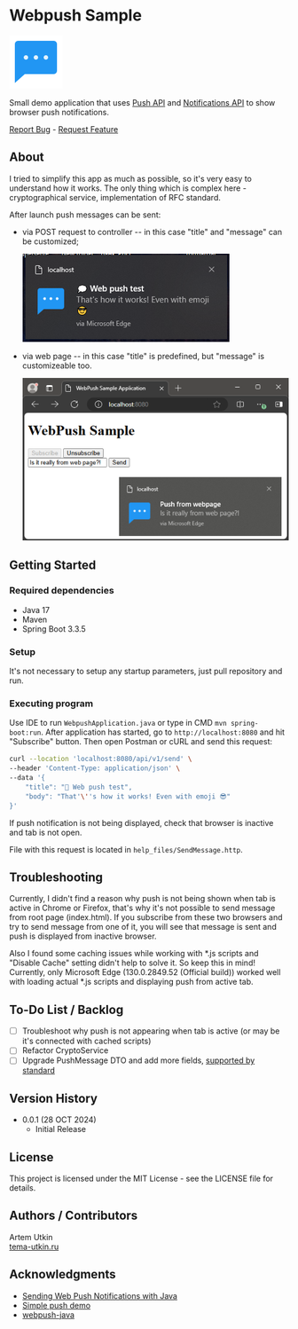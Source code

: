 # Webpush Sample

[![webpush-sample][project-logo]][project-url]

Small demo application that uses [Push API](https://developer.mozilla.org/en-US/docs/Web/API/Push_API) and [Notifications API](https://developer.mozilla.org/en-US/docs/Web/API/Notifications_API) to show browser push notifications. 

[Report Bug](https://github.com/artemoons/webpush-sample/issues/new?assignees=artemoons&labels=bug&projects=&template=bug_report.md&title=%5BBUG%5D) - [Request Feature](https://github.com/artemoons/webpush-sample/issues/new?assignees=artemoons&labels=enhancement&projects=&template=feature_request.md&title=%5BREQUEST%5D)

## About

I tried to simplify this app as much as possible, so it's very easy to understand how it works. The only thing which is complex here - cryptographical service, implementation of RFC standard.

After launch push messages can be sent:
* via POST request to controller -- in this case "title" and "message" can be customized;

  ![sample-message-1](readme_sources\sample-message.png)
* via web page -- in this case "title" is predefined, but "message" is customizeable too.

  ![sample-message-2](readme_sources\sample-message-2.png)


## Getting Started
### Required dependencies

* Java 17
* Maven
* Spring Boot 3.3.5

### Setup

It's not necessary to setup any startup parameters, just pull repository and run.

### Executing program

Use IDE to run `WebpushApplication.java` or type in CMD `mvn spring-boot:run`. After application has started, go to
`http://localhost:8080` and hit "Subscribe" button. Then open Postman or cURL and send this request:
```bash
curl --location 'localhost:8080/api/v1/send' \
--header 'Content-Type: application/json' \
--data '{
    "title": "💭 Web push test",
    "body": "That'\''s how it works! Even with emoji 😎"
}'
```
If push notification is not being displayed, check that browser is inactive and tab is not open.

File with this request is located in `help_files/SendMessage.http`.

## Troubleshooting

Currently, I didn't find a reason why push is not being shown when tab is active in Chrome or Firefox, that's why it's not possible to
send message from root page (index.html). If you subscribe from these two browsers and try to send message
from one of it, you will see that message is sent and push is displayed from inactive browser.

Also I found some caching issues while working with *.js scripts and "Disable Cache" setting didn't help to solve it. So
keep this in mind! Currently, only Microsoft Edge (130.0.2849.52 (Official build)) worked well with loading actual *.js
scripts and displaying push from active tab.

## To-Do List / Backlog

- [ ] Troubleshoot why push is not appearing when tab is active (or may be it's connected with cached scripts)
- [ ] Refactor CryptoService
- [ ] Upgrade PushMessage DTO and add more fields, [supported by standard](https://developer.mozilla.org/en-US/docs/Web/API/Notifications_API) 

## Version History

* 0.0.1 (28 OCT 2024)
    * Initial Release

## License

This project is licensed under the MIT License - see the LICENSE file for details.

## Authors / Contributors

Artem Utkin  
[tema-utkin.ru](https://tema-utkin.ru)

## Acknowledgments

* [Sending Web Push Notifications with Java](https://golb.hplar.ch/2019/08/webpush-java.html)
* [Simple push demo](https://simple-push-demo.vercel.app/)
* [webpush-java](https://github.com/web-push-libs/webpush-java/wiki/Usage-Example)


[project-logo]: readme_sources/icons8-message-96.png
[project-url]: https://github.com/artemoons/webpush-sample